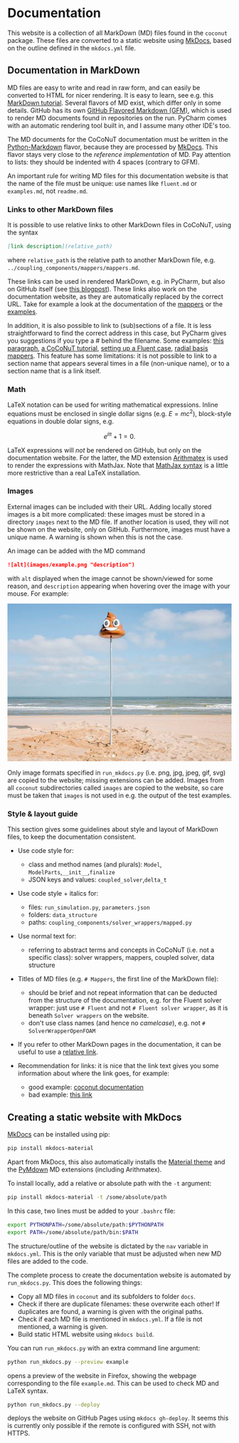 # Documentation

This website is a collection of all MarkDown (MD) files found in the `coconut` package.
These files are converted to a static website using [MkDocs][1], based on the outline defined in the `mkdocs.yml` file.


## Documentation in MarkDown 

MD files are easy to write and read in raw form, and can easily be converted to HTML for nicer rendering. It is easy to learn, see e.g. this [MarkDown tutorial](https://www.markdowntutorial.com/). Several flavors of MD exist, which differ only in some details. GitHub has its own [GitHub Flavored Markdown (GFM)](https://github.github.com/gfm/), which is used to render MD documents found in repositories on the run. PyCharm comes with an automatic rendering tool built in, and I assume many other IDE's too. 

The MD documents for the CoCoNuT documentation must be written in the [Python-Markdown](https://python-markdown.github.io/) flavor, because they are processed by [MkDocs][1]. This flavor stays very close to the *reference implementation* of MD. Pay attention to lists: they should be indented with 4 spaces (contrary to GFM). 

An important rule for writing MD files for this documentation website is that the name of the file must be unique: use names like `fluent.md` or `examples.md`, not `readme.md`.


### Links to other MarkDown files
It is possible to use relative links to other MarkDown files in CoCoNuT, using the syntax
```markdown
[link description](relative_path)
```
where `relative_path` is the relative path to another MarkDown file, e.g. `../coupling_components/mappers/mappers.md`. 

These links can be used in rendered MarkDown, e.g. in PyCharm, but also on GitHub itself (see [this blogpost](https://github.blog/2013-01-31-relative-links-in-markup-files/)). 
These links also work on the documentation website, as they are automatically replaced by the correct URL. 
Take for example a look at the documentation of the [mappers](../coupling_components/mappers/mappers.md) or the [examples](../examples/examples.md). 

In addition, it is also possible to link to (sub)sections of a file. It is less straightforward to find the correct address in this case, but PyCharm gives you suggestions if you type a # behind the filename. Some examples: [this paragraph](docs.md#links-to-other-markdown-files), [a CoCoNuT tutorial](../README.md#getting-started), [setting up a Fluent case](../coupling_components/solver_wrappers/fluent/fluent.md#setting-up-a-new-case), [radial basis mappers](../coupling_components/mappers/mappers.md#mapperradialbasis). This feature has some limitations: it is not possible to link to a section name that appears several times in a file (non-unique name), or to a section name that is a link itself.



### Math
LaTeX notation can be used for writing mathematical expressions. Inline equations must be enclosed in single dollar signs (e.g. $E = m c^2$), block-style equations in double dolar signs, e.g.

$$
e^{i \pi} + 1 = 0.
$$

LaTeX expressions will *not* be rendered on GitHub, but only on the documentation website. For the latter, the MD extension [Arithmatex](https://facelessuser.github.io/pymdown-extensions/extensions/arithmatex/) is used to render the expressions with MathJax. Note that [MathJax syntax](https://math.meta.stackexchange.com/questions/5020/mathjax-basic-tutorial-and-quick-reference/) is a little more restrictive than a real LaTeX installation. 

### Images
External images can be included with their URL. Adding locally stored images is a bit more complicated: these images must be stored in a directory `images` next to the MD file. If another location is used, they will not be shown on the website, only on GitHub. Furthermore, images must have a unique name. A warning is shown when this is not the case. 

An image can be added with the MD command

```markdown
![alt](images/example.png "description")
```

with `alt` displayed when the image cannot be shown/viewed for some reason, and `description` appearing when hovering over the image with your mouse. For example:

![example image](images/lachend_kakske.png "diefstal in Oostende")

Only image formats specified in `run_mkdocs.py` (i.e. png, jpg, jpeg, gif, svg) are copied to the website; missing extensions can be added. 
Images from all `coconut` subdirectories called `images` are copied to the website, so care must be taken that `images` is not used in e.g. the output of the test examples.

### Style & layout guide

This section gives some guidelines about style and layout of MarkDown files, to keep the documentation consistent.

* Use code style for:

    * class and method names (and plurals): `Model`, `ModelParts`,`__init__`,`finalize`
    * JSON keys and values: `coupled_solver`,`delta_t`
    
* Use code style + italics for:

    * files: `run_simulation.py`, `parameters.json`
    * folders: `data_structure`
    * paths: `coupling_components/solver_wrappers/mapped.py`

* Use normal text for:

    * referring to abstract terms and concepts in CoCoNuT (i.e. not a specific class): solver wrappers, mappers, coupled solver, data structure
    
* Titles of MD files (e.g. `# Mappers`, the first line of the MarkDown file):

    * should be brief and not repeat information that can be deducted from the structure of the documentation, e.g. for the Fluent solver wrapper: just use `# Fluent` and not `# Fluent solver wrapper`, as it is beneath `Solver wrappers` on the website.
    * don't use class names (and hence no *camelcase*), e.g. not `# SolverWrapperOpenFOAM`
    
* If you refer to other MarkDown pages in the documentation, it can be useful to use a [relative link](docs.md#links-to-other-markdown-files).

* Recommendation for links: it is nice that the link text gives you some information about where the link goes, for example: 

    * good example: [coconut documentation][2]
    * bad example: [this link][3]
    
    
## Creating a static website with MkDocs

[MkDocs][1] can be installed using pip: 
```bash
pip install mkdocs-material
```
Apart from MkDocs, this also automatically installs the [Material theme](https://squidfunk.github.io/mkdocs-material/) and the [PyMdown](https://squidfunk.github.io/mkdocs-material/extensions/pymdown/) MD extensions (including Arithmatex). 

To install locally, add a relative or absolute path with the `-t` argument:
```bash
pip install mkdocs-material -t /some/absolute/path
```
In this case, two lines must be added to your `.bashrc` file: 
```bash
export PYTHONPATH=/some/absolute/path:$PYTHONPATH
export PATH=/some/absolute/path/bin:$PATH
```

The structure/outline of the website is dictated by the `nav` variable in `mkdocs.yml`. This is the only variable that must be adjusted when new MD files are added to the code.

The complete process to create the documentation website is automated by `run_mkdocs.py`. This does the following things:

*   Copy all MD files in `coconut` and its subfolders to folder `docs`. 
*   Check if there are duplicate filenames: these overwrite each other! If duplicates are found, a warning is given with the original paths.
*   Check if each MD file is mentioned in `mkdocs.yml`. If a file is not mentioned, a warning is given.
*   Build static HTML website using `mkdocs build`. 

You can run `run_mkdocs.py` with an extra command line argument: 

```bash
python run_mkdocs.py --preview example
```
opens a preview of the website in Firefox, showing the webpage corresponding to the file `example.md`. This can be used to check MD and LaTeX syntax. 


```bash
python run_mkdocs.py --deploy
```
deploys the website on GitHub Pages using `mkdocs gh-deploy`. It seems this is currently only possible if the remote is configured with SSH, not with HTTPS.  




[1]:    https://www.mkdocs.org/
[2]:    https://pyfsi.github.io/coconut/
[3]:    https://www.youtube.com/watch?v=5ZCgbGgA-_8&t=99s